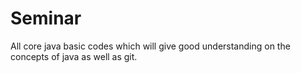 # Seminar
All core java basic codes which will give good understanding on the concepts of java as well as git.
